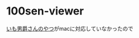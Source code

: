 # 100sen-viewer
[いも男爵さんのやつ](https://twitter.com/vocal_oimo/status/1526524909215592448?s=21&t=xdV5KGwH8vi2DKkmZ3eWyw)がmacに対応していなかったので